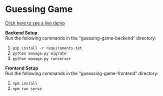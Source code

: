 # Guessing Game

[Click here to see a live demo](http://ec2-18-224-136-31.us-east-2.compute.amazonaws.com/)

**Backend Setup**\
Run the following commands in the "guessing-game-backend" directory:

1. `pip install -r requirements.txt`  
2. `python manage.py migrate`  
3. `python manage.py runserver`
  
  
  
**Frontend Setup**\
Run the following commands in the "guesssing-game-frontend" directory:

1. `npm install`  
2. `npm run serve`
  
